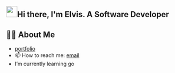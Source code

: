 <!--
**blckfrost/blckfrost** is a ✨ _special_ ✨ repository because its `README.md` (this file) appears on your GitHub profile.

Here are some ideas to get you started:

- 🔭 I’m currently working on ...
- 🌱 I’m currently learning ...
- 👯 I’m looking to collaborate on ...
- 🤔 I’m looking for help with ...
- 💬 Ask me about ...
- 📫 How to reach me: ...
- 😄 Pronouns: ...
- ⚡ Fun fact: ...
-->
<h2>
  <img src="https://raw.githubusercontent.com/MartinHeinz/MartinHeinz/master/wave.gif" width="30px">Hi there, I'm Elvis. A Software Developer</h2>

## 🙋‍♂️ About Me

- [portfolio](https://delcodes.vercel.app)
- 📫 How to reach me: [email](mailto:delafiado@gmail.com)
- I’m currently learning go
